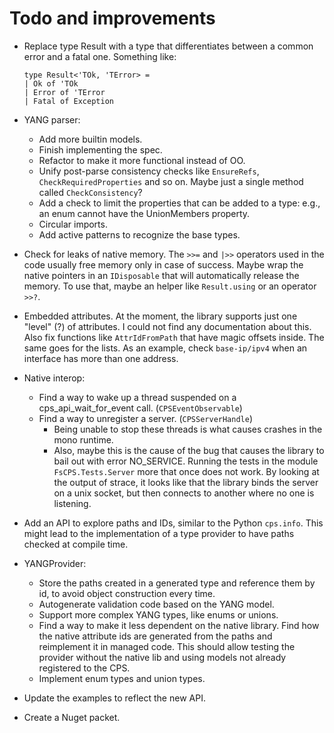 # Todo and improvements

- Replace type Result with a type that differentiates between a common error and a fatal one.
  Something like:

  ```
  type Result<'TOk, 'TError> =
  | Ok of 'TOk
  | Error of 'TError
  | Fatal of Exception
  ```

- YANG parser:
  - Add more builtin models.
  - Finish implementing the spec.
  - Refactor to make it more functional instead of OO.
  - Unify post-parse consistency checks like `EnsureRefs`, `CheckRequiredProperties` and so on.
    Maybe just a single method called `CheckConsistency`?
  - Add a check to limit the properties that can be added to a type:
    e.g., an enum cannot have the UnionMembers property.
  - Circular imports.
  - Add active patterns to recognize the base types.

- Check for leaks of native memory.
  The `>>=` and `|>>` operators used in the code usually free memory only in case of success.
  Maybe wrap the native pointers in an `IDisposable` that will automatically release the memory.
  To use that, maybe an helper like `Result.using` or an operator `>>?`.

- Embedded attributes.
  At the moment, the library supports just one "level" (?) of attributes.
  I could not find any documentation about this.
  Also fix functions like `AttrIdFromPath` that have magic offsets inside.
  The same goes for the lists. As an example, check `base-ip/ipv4` when an interface has more
  than one address.

- Native interop:
  - Find a way to wake up a thread suspended on a cps_api_wait_for_event call. (`CPSEventObservable`)
  - Find a way to unregister a server. (`CPSServerHandle`)
    - Being unable to stop these threads is what causes crashes in the mono runtime.
	- Also, maybe this is the cause of the bug that causes the library to bail out with error NO_SERVICE.
	  Running the tests in the module `FsCPS.Tests.Server` more that once does not work.
	  By looking at the output of strace, it looks like that the library binds the server on a unix socket,
	  but then connects to another where no one is listening.
	  
- Add an API to explore paths and IDs, similar to the Python `cps.info`.
  This might lead to the implementation of a type provider to have paths checked at compile time.

- YANGProvider:
  - Store the paths created in a generated type and reference them by id, to avoid object construction every time.
  - Autogenerate validation code based on the YANG model.
  - Support more complex YANG types, like enums or unions.
  - Find a way to make it less dependent on the native library. Find how the native attribute ids are generated
    from the paths and reimplement it in managed code. This should allow testing the provider without the native lib
	and using models not already registered to the CPS.
  - Implement enum types and union types.

- Update the examples to reflect the new API.

- Create a Nuget packet.
